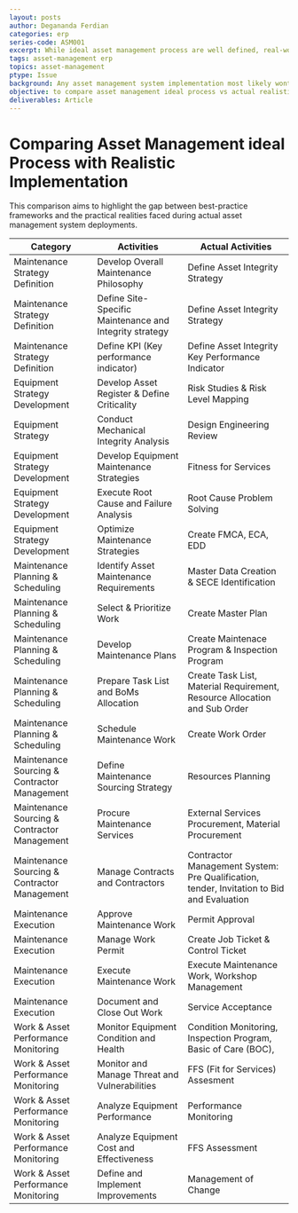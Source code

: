 ```yaml
---
layout: posts
author: Degananda Ferdian
categories: erp
series-code: ASM001
excerpt: While ideal asset management process are well defined, real-world / actual implementation often diverge due to time, budget and organizational constraint
tags: asset-management erp  
topics: asset-management
ptype: Issue
background: Any asset management system implementation most likely wont fully 100% follow ideal / best practices process due to the cost, time constraint, organization culture/policies, etc
objective: to compare asset management ideal process vs actual realistic process
deliverables: Article
---
```


# Comparing Asset Management ideal Process with Realistic Implementation

This comparison aims to highlight the gap between best-practice frameworks and the practical realities faced during actual asset management system deployments.

| Category                                               | Activities                                           | Actual Activities |
|--------------------------------------------------------|------------------------------------------------------|-------------------|
| Maintenance Strategy Definition                        | Develop Overall Maintenance Philosophy  | Define Asset Integrity Strategy  |
| Maintenance Strategy Definition                        | Define Site-Specific Maintenance and Integrity strategy | Define Asset Integrity Strategy |
| Maintenance Strategy Definition | Define KPI (Key performance indicator) | Define Asset Integrity Key Performance Indicator |
| Equipment Strategy Development                         | Develop Asset Register & Define Criticality          | Risk Studies & Risk Level Mapping |
| Equipment Strategy                           | Conduct Mechanical Integrity Analysis                | Design Engineering Review    |
| Equipment Strategy Development                         | Develop Equipment Maintenance Strategies             | Fitness for Services    |
| Equipment Strategy Development                         | Execute Root Cause and Failure Analysis              | Root Cause Problem Solving               |
| Equipment Strategy Development                         | Optimize Maintenance Strategies                      | Create FMCA, ECA, EDD   |
| Maintenance Planning & Scheduling                      | Identify Asset Maintenance Requirements              | Master Data Creation & SECE Identification               |
| Maintenance Planning & Scheduling                      | Select & Prioritize Work                             | Create Master Plan         |
| Maintenance Planning & Scheduling                      | Develop Maintenance Plans                            | Create Maintenace Program & Inspection Program  |
| Maintenance Planning & Scheduling                      | Prepare Task List and BoMs Allocation | Create Task List, Material Requirement, Resource Allocation and Sub Order   |
| Maintenance Planning & Scheduling                      | Schedule Maintenance Work                            | Create Work Order               |
| Maintenance Sourcing & Contractor Management | Define Maintenance Sourcing Strategy               | Resources Planning     |
| Maintenance Sourcing & Contractor Management  | Procure Maintenance Services                       | External Services Procurement, Material Procurement           |
| Maintenance Sourcing & Contractor Management  | Manage Contracts and Contractors                   | Contractor  Management System: Pre Qualification, tender, Invitation to Bid and Evaluation   |
| Maintenance Execution                                  | Approve Maintenance Work                             | Permit Approval               |
| Maintenance Execution                                  | Manage Work Permit                                   | Create Job Ticket  & Control Ticket          |
| Maintenance Execution                                  | Execute Maintenance Work                             | Execute Maintenance Work, Workshop Management               |
| Maintenance Execution                                  | Document and Close Out Work                          | Service Acceptance                |
| Work & Asset Performance Monitoring                    | Monitor Equipment Condition and Health               | Condition Monitoring, Inspection Program, Basic of Care (BOC),               |
| Work & Asset Performance Monitoring                    | Monitor and Manage Threat and Vulnerabilities        | FFS (Fit for Services) Assesment               |
| Work & Asset Performance Monitoring                    | Analyze Equipment Performance                        | Performance Monitoring               |
| Work & Asset Performance Monitoring                    | Analyze Equipment Cost and Effectiveness             | FFS Assessment               |
| Work & Asset Performance Monitoring                    | Define and Implement Improvements                    | Management of Change               |


